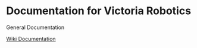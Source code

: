 # Documentation for Victoria Robotics
General Documentation

[Wiki Documentation](https://github.com/victoriarobotics/victoria_docs/wiki)
